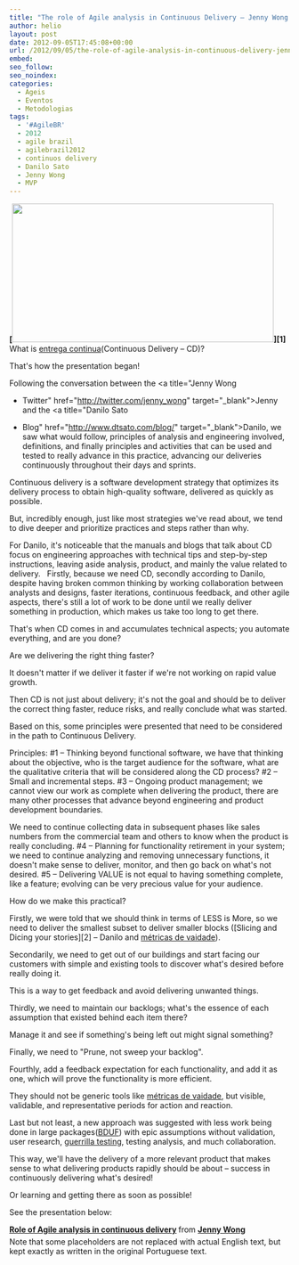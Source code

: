```yaml
---
title: "The role of Agile analysis in Continuous Delivery – Jenny Wong and Danilo Sato"
author: helio
layout: post
date: 2012-09-05T17:45:08+00:00
url: /2012/09/05/the-role-of-agile-analysis-in-continuous-delivery-jenny-wong-e-danilo-sato/
embed: 
seo_follow: 
seo_noindex: 
categories:
  - Ageis
  - Eventos
  - Metodologias
tags:
  - '#AgileBR'
  - 2012
  - agile brazil
  - agilebrazil2012
  - continuos delivery
  - Danilo Sato
  - Jenny Wong
  - MVP
---
```


**[<img class="aligncenter size-full wp-image-596" src="/uploads/2012/09/Screen-Shot-2012-09-05-at-3.07.27-PM.png" alt="" width="470" height="249" srcset="/uploads/2012/09/Screen-Shot-2012-09-05-at-3.07.27-PM.png 470w, /uploads/2012/09/Screen-Shot-2012-09-05-at-3.07.27-PM-300x158.png 300w" sizes="(max-width: 470px) 100vw, 470px" />][1]** What is <a title="Continuos Delivery" href="http://en.wikipedia.org/wiki/Continuous_delivery" target="_blank">entrega continua</a>(Continuous Delivery – CD)?

That's how the presentation began!

Following the conversation between the <a title="Jenny Wong

 - Twitter" href="http://twitter.com/jenny_wong" target="_blank">Jenny</a> and the <a title="Danilo Sato

 - Blog" href="http://www.dtsato.com/blog/" target="_blank">Danilo</a>, we saw what would follow, principles of analysis and engineering involved, definitions, and finally principles and activities that can be used and tested to really advance in this practice, advancing our deliveries continuously throughout their days and sprints.

Continuous delivery is a software development strategy that optimizes its delivery process to obtain high-quality software, delivered as quickly as possible.

But, incredibly enough, just like most strategies we've read about, we tend to dive deeper and prioritize practices and steps rather than why.

For Danilo, it's noticeable that the manuals and blogs that talk about CD focus on engineering approaches with technical tips and step-by-step instructions, leaving aside analysis, product, and mainly the value related to delivery. &nbsp; Firstly, because we need CD, secondly according to Danilo, despite having broken common thinking by working collaboration between analysts and designs, faster iterations, continuous feedback, and other agile aspects, there's still a lot of work to be done until we really deliver something in production, which makes us take too long to get there.

That's when CD comes in and accumulates technical aspects; you automate everything, and are you done?

Are we delivering the right thing faster?

It doesn't matter if we deliver it faster if we're not working on rapid value growth.

Then CD is not just about delivery; it's not the goal and should be to deliver the correct thing faster, reduce risks, and really conclude what was started.

Based on this, some principles were presented that need to be considered in the path to Continuous Delivery.

Principles: #1 – Thinking beyond functional software, we have that thinking about the objective, who is the target audience for the software, what are the qualitative criteria that will be considered along the CD process? #2 – Small and incremental steps. #3 – Ongoing product management; we cannot view our work as complete when delivering the product, there are many other processes that advance beyond engineering and product development boundaries.

We need to continue collecting data in subsequent phases like sales numbers from the commercial team and others to know when the product is really concluding. #4 – Planning for functionality retirement in your system; we need to continue analyzing and removing unnecessary functions, it doesn't make sense to deliver, monitor, and then go back on what's not desired. #5 – Delivering VALUE is not equal to having something complete, like a feature; evolving can be very precious value for your audience.

How do we make this practical?

Firstly, we were told that we should think in terms of LESS is More, so we need to deliver the smallest subset to deliver smaller blocks ([Slicing and Dicing your stories][2] – Danilo and <a title="Métricas de vaidade" href="http://techcrunch.com/2011/07/30/vanity-metrics/" target="_blank">métricas de vaidade</a>).

Secondarily, we need to get out of our buildings and start facing our customers with simple and existing tools to discover what's desired before really doing it.

This is a way to get feedback and avoid delivering unwanted things.

Thirdly, we need to maintain our backlogs; what's the essence of each assumption that existed behind each item there?

Manage it and see if something's being left out might signal something?

Finally, we need to "Prune, not sweep your backlog".

Fourthly, add a feedback expectation for each functionality, and add it as one, which will prove the functionality is more efficient.

They should not be generic tools like <a title="Métricas de vaidade" href="http://techcrunch.com/2011/07/30/vanity-metrics/" target="_blank">métricas de vaidade</a>, but visible, validable, and representative periods for action and reaction.

Last but not least, a new approach was suggested with less work being done in large packages(<a title="Big Design Up Front" href="http://en.wikipedia.org/wiki/Big_Design_Up_Front" target="_blank">BDUF</a>) with epic assumptions without validation, user research, <a title="Guerilla Testing" href="http://www.slideshare.net/andybudd/guerilla-usability-testing" target="_blank">guerrilla testing</a>, testing analysis, and much collaboration.

This way, we'll have the delivery of a more relevant product that makes sense to what delivering products rapidly should be about – success in continuously delivering what's desired!

Or learning and getting there as soon as possible!

See the presentation below: 
<div style="margin-bottom:5px">
 <strong> <a href="http://www.slideshare.net/JennyWong8/role-of-agile-analysis-in-continuous-delivery" title="Role of Agile analysis in continuous delivery" target="_blank">Role of Agile analysis in continuous delivery</a> </strong> from <strong><a href="http://www.slideshare.net/JennyWong8" target="_blank">Jenny Wong</a></strong> 
</div>
 Note that some placeholders are not replaced with actual English text, but kept exactly as written in the original Portuguese text.